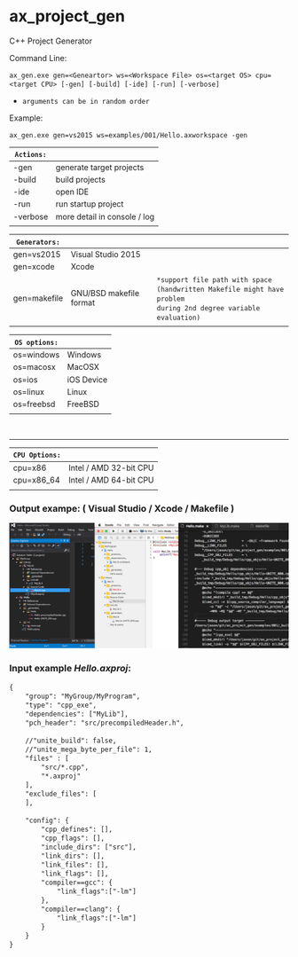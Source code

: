 # ax_project_gen
C++ Project Generator

Command Line:
```
ax_gen.exe gen=<Geneartor> ws=<Workspace File> os=<target OS> cpu=<target CPU> [-gen] [-build] [-ide] [-run] [-verbose] 
```
- `arguments can be in random order`

Example:
```
ax_gen.exe gen=vs2015 ws=examples/001/Hello.axworkspace -gen
```

|`Actions:`||
|-----------|------------------------------|
| -gen		| generate target projects     |
| -build	| build projects               |
| -ide		| open IDE                     |
| -run		| run startup project          |
| -verbose  | more detail in console / log |
|||

|`Generators:`|||
|--------------|-------------------------|---|
| gen=vs2015   | Visual Studio 2015      ||
| gen=xcode    | Xcode                   ||
| gen=makefile | GNU/BSD makefile format | `*support file path with space` <br>`(handwritten Makefile might have problem`<br>`during 2nd degree variable evaluation)` |
||||


|`OS options:`||
|------------|------------|
| os=windows | Windows |
| os=macosx  | MacOSX     |
| os=ios     | iOS Device |
| os=linux   | Linux      |
| os=freebsd | FreeBSD    |
|||

<br>

--------


|`CPU Options:`||
|------------|------------|
| cpu=x86    | Intel / AMD 32-bit CPU  |
| cpu=x86_64 | Intel / AMD 64-bit CPU  |
|||

### Output exampe: ( Visual Studio / Xcode / Makefile )
![Visual Studio Solution](doc/ScreenShots/2017-04-03.png)

### Input example *Hello.axproj*:
```
{
	"group": "MyGroup/MyProgram",
	"type": "cpp_exe",
	"dependencies": ["MyLib"],
	"pch_header": "src/precompiledHeader.h",

	//"unite_build": false,
	//"unite_mega_byte_per_file": 1,
	"files" : [
		"src/*.cpp",
		"*.axproj"
	],
	"exclude_files": [
	],		

	"config": {
		"cpp_defines": [],
		"cpp_flags": [],
		"include_dirs": ["src"],
		"link_dirs": [],
		"link_files": [],
		"link_flags": [],
		"compiler==gcc": {
			"link_flags":["-lm"]			
		},
		"compiler==clang": {
			"link_flags":["-lm"]			
		}
	}
}

```